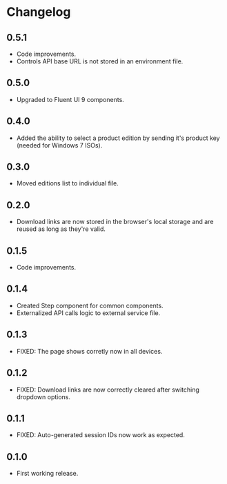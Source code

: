 # Changelog

## 0.5.1

- Code improvements.
- Controls API base URL is not stored in an environment file.

## 0.5.0

- Upgraded to Fluent UI 9 components.

## 0.4.0

- Added the ability to select a product edition by sending it's product key (needed for Windows 7 ISOs).

## 0.3.0

- Moved editions list to individual file.

## 0.2.0

- Download links are now stored in the browser's local storage and are reused as long as they're valid.

## 0.1.5

- Code improvements.

## 0.1.4

- Created Step component for common components.
- Externalized API calls logic to external service file.

## 0.1.3

- FIXED: The page shows corretly now in all devices.

## 0.1.2

- FIXED: Download links are now correctly cleared after switching dropdown options.

## 0.1.1

- FIXED: Auto-generated session IDs now work as expected.

## 0.1.0

- First working release.